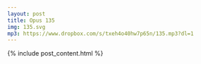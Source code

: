 ```yaml
---
layout: post
title: Opus 135
img: 135.svg
mp3: https://www.dropbox.com/s/txeh4o40hw7p65n/135.mp3?dl=1
---
```


{% include post_content.html %}
